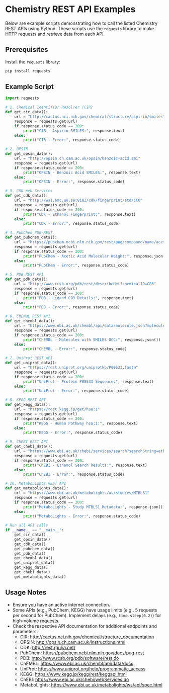 # Chemistry REST API Examples

Below are example scripts demonstrating how to call the listed Chemistry REST APIs using Python. These scripts use the `requests` library to make HTTP requests and retrieve data from each API.

## Prerequisites
Install the `requests` library:
```bash
pip install requests
```

## Example Script
```python
import requests

# 1. Chemical Identifier Resolver (CIR)
def get_cir_data():
    url = "http://cactus.nci.nih.gov/chemical/structure/aspirin/smiles"
    response = requests.get(url)
    if response.status_code == 200:
        print("CIR - Aspirin SMILES:", response.text)
    else:
        print("CIR - Error:", response.status_code)

# 2. OPSIN
def get_opsin_data():
    url = "http://opsin.ch.cam.ac.uk/opsin/benzoic+acid.smi"
    response = requests.get(url)
    if response.status_code == 200:
        print("OPSIN - Benzoic Acid SMILES:", response.text)
    else:
        print("OPSIN - Error:", response.status_code)

# 3. CDK Web Services
def get_cdk_data():
    url = "http://ws1.bmc.uu.se:8182/cdk/fingerprint/std/CCO"
    response = requests.get(url)
    if response.status_code == 200:
        print("CDK - Ethanol Fingerprint:", response.text)
    else:
        print("CDK - Error:", response.status_code)

# 4. PubChem PUG-REST
def get_pubchem_data():
    url = "https://pubchem.ncbi.nlm.nih.gov/rest/pug/compound/name/aceticacid/property/MolecularWeight/JSON"
    response = requests.get(url)
    if response.status_code == 200:
        print("PubChem - Acetic Acid Molecular Weight:", response.json())
    else:
        print("PubChem - Error:", response.status_code)

# 5. PDB REST API
def get_pdb_data():
    url = "http://www.rcsb.org/pdb/rest/describeHet?chemicalID=CB3"
    response = requests.get(url)
    if response.status_code == 200:
        print("PDB - Ligand CB3 Details:", response.text)
    else:
        print("PDB - Error:", response.status_code)

# 6. ChEMBL REST API
def get_chembl_data():
    url = "https://www.ebi.ac.uk/chembl/api/data/molecule.json?molecule_structures__canonical_smiles__flexmatch=OCC"
    response = requests.get(url)
    if response.status_code == 200:
        print("ChEMBL - Molecules with SMILES OCC:", response.json())
    else:
        print("ChEMBL - Error:", response.status_code)

# 7. UniProt REST API
def get_uniprot_data():
    url = "https://rest.uniprot.org/uniprotkb/P00533.fasta"
    response = requests.get(url)
    if response.status_code == 200:
        print("UniProt - Protein P00533 Sequence:", response.text)
    else:
        print("UniProt - Error:", response.status_code)

# 8. KEGG REST API
def get_kegg_data():
    url = "https://rest.kegg.jp/get/hsa:1"
    response = requests.get(url)
    if response.status_code == 200:
        print("KEGG - Human Pathway hsa:1:", response.text)
    else:
        print("KEGG - Error:", response.status_code)

# 9. ChEBI REST API
def get_chebi_data():
    url = "https://www.ebi.ac.uk/chebi/services/search?searchString=ethanol"
    response = requests.get(url)
    if response.status_code == 200:
        print("ChEBI - Ethanol Search Results:", response.text)
    else:
        print("ChEBI - Error:", response.status_code)

# 10. MetaboLights REST API
def get_metabolights_data():
    url = "https://www.ebi.ac.uk/metabolights/ws/studies/MTBLS1"
    response = requests.get(url)
    if response.status_code == 200:
        print("MetaboLights - Study MTBLS1 Metadata:", response.json())
    else:
        print("MetaboLights - Error:", response.status_code)

# Run all API calls
if __name__ == "__main__":
    get_cir_data()
    get_opsin_data()
    get_cdk_data()
    get_pubchem_data()
    get_pdb_data()
    get_chembl_data()
    get_uniprot_data()
    get_kegg_data()
    get_chebi_data()
    get_metabolights_data()
```

## Usage Notes
- Ensure you have an active internet connection.
- Some APIs (e.g., PubChem, KEGG) have usage limits (e.g., 5 requests per second for PubChem). Implement delays (e.g., `time.sleep(0.2)`) for high-volume requests.
- Check the respective API documentation for additional endpoints and parameters:
  - CIR: http://cactus.nci.nih.gov/chemical/structure_documentation
  - OPSIN: http://opsin.ch.cam.ac.uk/instructions.html
  - CDK: http://rest.rguha.net/
  - PubChem: https://pubchem.ncbi.nlm.nih.gov/docs/pug-rest
  - PDB: http://www.rcsb.org/pdb/software/rest.do
  - ChEMBL: https://www.ebi.ac.uk/chembl/api/data/docs
  - UniProt: https://www.uniprot.org/help/programmatic_access
  - KEGG: https://www.kegg.jp/kegg/rest/keggapi.html
  - ChEBI: https://www.ebi.ac.uk/chebi/webServices.do
  - MetaboLights: https://www.ebi.ac.uk/metabolights/ws/api/spec.html